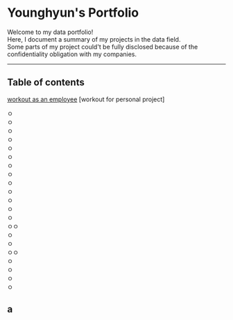 # Younghyun's Portfolio

Welcome to my data portfolio! </br>
Here, I document a summary of my projects in the data field. </br>
Some parts of my project could't be fully disclosed because of the confidentiality obligation with my companies. </br>

---
## Table of contents
[workout as an employee](##a)
[workout for personal project]



ㅇ</br>
ㅇ</br>
ㅇ</br>
ㅇ</br>
ㅇ</br>
ㅇ</br>
ㅇ</br>
ㅇ</br>
ㅇ</br>
ㅇ</br>
ㅇ</br>
ㅇ</br>
ㅇ</br>
ㅇㅇ</br>
ㅇ</br>
ㅇ</br>
ㅇㅇ</br>
ㅇ</br>
ㅇ</br>
ㅇ</br>
ㅇ


## a
